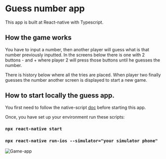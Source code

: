 # Guess number app
This app is built at React-native with Typescript.

## How the game works

You have to input a number, then another player will guess what is that number previously inputted. In the screens below there is one with 2 buttons - and + where player 2 will press those buttons until he guesses the number. 

There is history below where all the tries are placed. When player two finally guesses the number another screen is displayed to start a new game. 

## How to start locally the guess app. 


You first need to follow the native-script [doc](https://reactnative.dev/docs/environment-setup) before starting this app. 

Once, you have set up your environment run these scripts: 

### `npx react-native start`
### `npx react-native run-ios --simulator="your simulator phone"`


![Game-app](https://user-images.githubusercontent.com/22249282/193113662-93928c2d-9134-499e-b292-eca445f6e8d3.gif)
